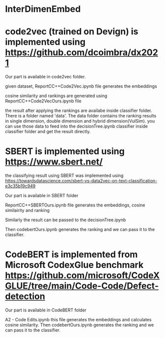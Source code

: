 # InterDimenEmbed

# code2vec (trained on Devign) is implemented using https://github.com/dcoimbra/dx2021

Our part is available in code2vec folder.

given dataset, ReportCC++Code2Vec.ipynb file generates the embeddings

cosine similarity and rankings are generated using ReportCC++Code2VecOurs.ipynb file

the result after applying the rankings are availabe inside classifier folder. There is a folder named 'data'. The data folder contains the ranking results in single dimension, double dimension and hybrid dimension(VulSim). you can use those data to feed into the decisionTree.ipynb classifier inside classifier folder and get the result directly.

# SBERT is implemented using https://www.sbert.net/

the classifying result using SBERT was implemented using https://towardsdatascience.com/sbert-vs-data2vec-on-text-classification-e3c35b19c949

Our part is available in SBERT folder

ReportCC++SBERTOurs.ipynb file generates the embeddings, cosine similairity and ranking

Similarly the result can be passed to the  decisionTree.ipynb

Then codebertOurs.ipynb generates the ranking and we can pass it to the classifier.

# CodeBERT is implemented from Microsoft CodexGlue benchmark https://github.com/microsoft/CodeXGLUE/tree/main/Code-Code/Defect-detection

Our part is available in CodeBERT folder

A2 - Code Edits.ipynb this file generates the embeddings and calculates cosine similarity.
Then codebertOurs.ipynb generates the ranking and we can pass it to the classifier.
